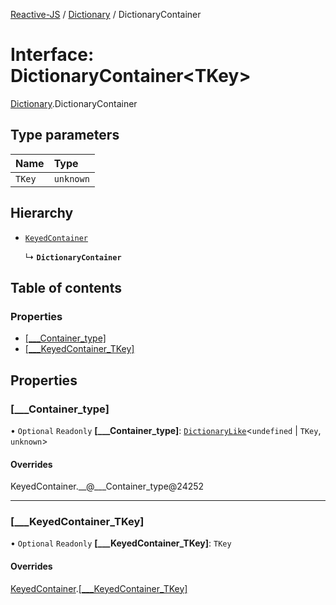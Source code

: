 [Reactive-JS](../README.md) / [Dictionary](../modules/Dictionary.md) / DictionaryContainer

# Interface: DictionaryContainer<TKey\>

[Dictionary](../modules/Dictionary.md).DictionaryContainer

## Type parameters

| Name | Type |
| :------ | :------ |
| `TKey` | `unknown` |

## Hierarchy

- [`KeyedContainer`](types.KeyedContainer.md)

  ↳ **`DictionaryContainer`**

## Table of contents

### Properties

- [[\_\_\_Container\_type]](Dictionary.DictionaryContainer.md#[___container_type])
- [[\_\_\_KeyedContainer\_TKey]](Dictionary.DictionaryContainer.md#[___keyedcontainer_tkey])

## Properties

### [\_\_\_Container\_type]

• `Optional` `Readonly` **[\_\_\_Container\_type]**: [`DictionaryLike`](types.DictionaryLike.md)<`undefined` \| `TKey`, `unknown`\>

#### Overrides

KeyedContainer.\_\_@\_\_\_Container\_type@24252

___

### [\_\_\_KeyedContainer\_TKey]

• `Optional` `Readonly` **[\_\_\_KeyedContainer\_TKey]**: `TKey`

#### Overrides

[KeyedContainer](types.KeyedContainer.md).[[___KeyedContainer_TKey]](types.KeyedContainer.md#[___keyedcontainer_tkey])
